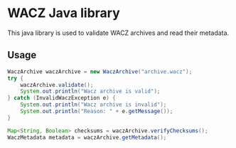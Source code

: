 # WACZ Java library

This java library is used to validate WACZ archives and read their metadata.

## Usage

```java
WaczArchive waczArchive = new WaczArchive("archive.wacz");
try {
    waczArchive.validate();
    System.out.println("Wacz archive is valid");
} catch (InvalidWaczException e) {
    System.out.println("Wacz archive is invalid");
    System.out.println("Reason: " + e.getMessage());
}

Map<String, Boolean> checksums = waczArchive.verifyChecksums();
WaczMetadata metadata = waczArchive.getMetadata();
```